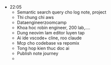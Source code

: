 
- 22:05 
	- Semantic search query cho log note, project 
	- Thi chung chi aws
	- Dataengineerzoomcamp
	- Khoa hoc robin engineer, 200 lab,....
	- Dung neovim lam editor luyen tap
	- Ai ide vscode+ cline, roo claude
	- Mcp cho codebase va repomix
	- Tong hop kien thuc doc  ai
	- Publish note journey
	-